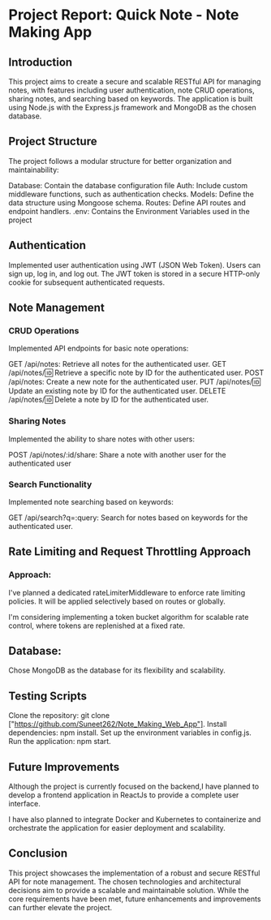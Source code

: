 # Project Report: Quick Note - Note Making App

## Introduction

This project aims to create a secure and scalable RESTful API for managing notes, with features including user authentication, note CRUD operations, sharing notes, and searching based on keywords. The application is built using Node.js with the Express.js framework and MongoDB as the chosen database.

## Project Structure

The project follows a modular structure for better organization and maintainability:

Database: Contain the database configuration file 
Auth: Include custom middleware functions, such as authentication checks.
Models: Define the data structure using Mongoose schema.
Routes: Define API routes and endpoint handlers.
.env: Contains the Environment Variables used in the project

## Authentication

Implemented user authentication using JWT (JSON Web Token). Users can sign up, log in, and log out. The JWT token is stored in a secure HTTP-only cookie for subsequent authenticated requests.

## Note Management

### CRUD Operations

Implemented API endpoints for basic note operations:

GET /api/notes: Retrieve all notes for the authenticated user.
GET /api/notes/:id: Retrieve a specific note by ID for the authenticated user.
POST /api/notes: Create a new note for the authenticated user.
PUT /api/notes/:id: Update an existing note by ID for the authenticated user.
DELETE /api/notes/:id: Delete a note by ID for the authenticated user.

### Sharing Notes

Implemented the ability to share notes with other users:

POST /api/notes/:id/share: Share a note with another user for the authenticated user

### Search Functionality

Implemented note searching based on keywords:

GET /api/search?q=:query: Search for notes based on keywords for the authenticated user.

## Rate Limiting and Request Throttling Approach

### Approach: 
I've planned a dedicated rateLimiterMiddleware to enforce rate limiting policies. It will be applied selectively based on routes or globally.

I'm considering implementing a token bucket algorithm for scalable rate control, where tokens are replenished at a fixed rate.

## Database: 

Chose MongoDB as the database for its flexibility and scalability.

## Testing Scripts

Clone the repository: git clone ["https://github.com/Suneet262/Note_Making_Web_App"].
Install dependencies: npm install.
Set up the environment variables in config.js.
Run the application: npm start.

## Future Improvements

Although the project is currently focused on the backend,I have planned to develop a frontend application in ReactJs to provide a complete user interface.

I have also planned to integrate Docker and Kubernetes to containerize and orchestrate the application for easier deployment and scalability.

## Conclusion

This project showcases the implementation of a robust and secure RESTful API for note management. 
The chosen technologies and architectural decisions aim to provide a scalable and maintainable solution. 
While the core requirements have been met, future enhancements and improvements can further elevate the project.
